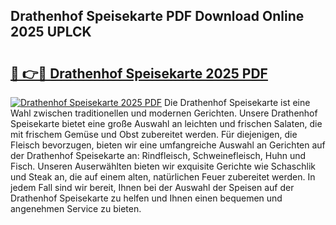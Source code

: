 ## Drathenhof Speisekarte PDF Download Online 2025 UPLCK

# <h2><a href="http://gc7rnq.nevu.top/?p=Drathenhof+Speisekarte">🔗 👉🔴 Drathenhof Speisekarte 2025 PDF</a></h2>

[![Drathenhof Speisekarte 2025 PDF](https://i.imgur.com/dBaPXMq.png)](http://gc7rnq.nevu.top/?p=Drathenhof+Speisekarte)
Die Drathenhof Speisekarte ist eine Wahl zwischen traditionellen und modernen Gerichten. Unsere Drathenhof Speisekarte bietet eine große Auswahl an leichten und frischen Salaten, die mit frischem Gemüse und Obst zubereitet werden. Für diejenigen, die Fleisch bevorzugen, bieten wir eine umfangreiche Auswahl an Gerichten auf der Drathenhof Speisekarte an: Rindfleisch, Schweinefleisch, Huhn und Fisch. Unseren Auserwählten bieten wir exquisite Gerichte wie Schaschlik und Steak an, die auf einem alten, natürlichen Feuer zubereitet werden. In jedem Fall sind wir bereit, Ihnen bei der Auswahl der Speisen auf der Drathenhof Speisekarte zu helfen und Ihnen einen bequemen und angenehmen Service zu bieten.
